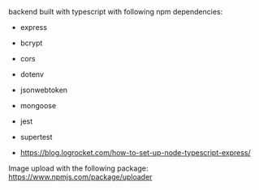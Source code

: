 backend built with typescript with following npm dependencies:

- express
- bcrypt
- cors
- dotenv
- jsonwebtoken
- mongoose
- jest
- supertest

- https://blog.logrocket.com/how-to-set-up-node-typescript-express/

Image upload with the following package:
https://www.npmjs.com/package/uploader
